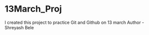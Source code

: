 # 13March_Proj
I created this project to practice Git and Github on 13 march 
Author - Shreyash Bele
